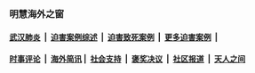 
### 明慧海外之窗

####  [武汉肺炎](indexes/365.md?t=06121901) &nbsp;|&nbsp;  [迫害案例综述](indexes/328.md?t=06121901) &nbsp;|&nbsp; [迫害致死案例](indexes/277.md?t=06121901)  &nbsp;|&nbsp; [更多迫害案例](indexes/81.md?t=06121901)  &nbsp;|&nbsp; 
####  [时事评论](indexes/19.md?t=06121901) &nbsp;|&nbsp; [海外简讯](indexes/245.md?t=06121901)&nbsp;|&nbsp;  [社会支持](indexes/140.md?t=06121901) &nbsp;|&nbsp; [褒奖决议](indexes/282.md?t=06121901) &nbsp;|&nbsp; [社区报道](indexes/91.md?t=06121901)  &nbsp;|&nbsp; [天人之间](indexes/78.md?t=06121901) 

